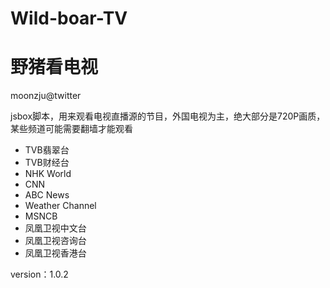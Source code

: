 # Wild-boar-TV
# 野猪看电视

moonzju@twitter

jsbox脚本，用来观看电视直播源的节目，外国电视为主，绝大部分是720P画质，某些频道可能需要翻墙才能观看

+ TVB翡翠台
+ TVB财经台
+ NHK World
+ CNN
+ ABC News
+ Weather Channel
+ MSNCB
+ 凤凰卫视中文台
+ 凤凰卫视咨询台
+ 凤凰卫视香港台


version：1.0.2
